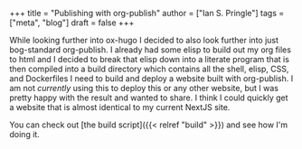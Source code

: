+++
title = "Publishing with org-publish"
author = ["Ian S. Pringle"]
tags = ["meta", "blog"]
draft = false
+++

While looking further into ox-hugo I decided to also look further into just
bog-standard org-publish. I already had some elisp to build out my org files to
html and I decided to break that elisp down into a literate program that is then
compiled into a build directory which contains all the shell, elisp, CSS, and
Dockerfiles I need to build and deploy a website built with org-publish. I am
not _currently_ using this to deploy this or any other website, but I was pretty
happy with the result and wanted to share. I think I could quickly get a website
that is almost identical to my current NextJS site.

You can check out [the build script]({{< relref "build" >}}) and see how I'm doing it.
